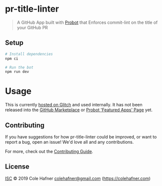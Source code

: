 # pr-title-linter

> A GitHub App built with [Probot](https://github.com/probot/probot) that Enforces commit-lint on the title of your GitHub PR

## Setup

```sh
# Install dependencies
npm ci

# Run the bot
npm run dev
```

# Usage
This is currently [hosted on Glitch](https://colehafner-pr-title-linter-1.glitch.me) and used internally. It has not been released into the [GitHub Marketplace](https://github.com/marketplace?type=apps) or [Probot 'Featured Apps' Page](https://probot.github.io/apps/) yet.

## Contributing

If you have suggestions for how pr-title-linter could be improved, or want to report a bug, open an issue! We'd love all and any contributions.

For more, check out the [Contributing Guide](CONTRIBUTING.md).

## License

[ISC](LICENSE) © 2019 Cole Hafner <colehafner@gmail.com> (https://colehafner.com)
